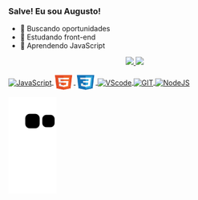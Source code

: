 ### Salve! Eu sou Augusto!

- 🔭 Buscando oportunidades
- 🌱 Estudando front-end
- 📖 Aprendendo JavaScript

<div align="center">
  <a href="https://github.com/augustoalvessb">
  <img height="160em" src="https://github-readme-stats.vercel.app/api?username=augustoalvessb&show_icons=true&theme=highcontrast&include_all_commits=true&count_private=true"/>
  <img height="160em" src="https://github-readme-stats.vercel.app/api/top-langs/?username=augustoalvessb&layout=compact&langs_count=7&theme=highcontrast"/>
</div>
  
  <div style="display: inline_block"><br>
  <img align="center" alt="JavaScript" height="30" width="40" src="https://cdn.jsdelivr.net/gh/devicons/devicon/icons/javascript/javascript-plain.svg"> 
  <img align="center" alt="HTML" height="30" width="40" src="https://raw.githubusercontent.com/devicons/devicon/master/icons/html5/html5-original.svg">
  <img align="center" alt="CSS" height="30" width="40" src="https://raw.githubusercontent.com/devicons/devicon/master/icons/css3/css3-original.svg">
  <img align="center" alt="VScode" height="30" width="40" src="https://cdn.jsdelivr.net/gh/devicons/devicon/icons/vscode/vscode-original.svg">
  <img align="center" alt="GIT" height="30" width="40" src="https://cdn.jsdelivr.net/gh/devicons/devicon/icons/git/git-original.svg">
  <img align="center" alt="NodeJS" height="30" width="40" src="https://cdn.jsdelivr.net/gh/devicons/devicon/icons/nodejs/nodejs-original.svg"/>
                  
</div>
  
  ![Snake animation](https://github.com/augustoalvessb/augustoalvessb/blob/output/github-contribution-grid-snake.svg)
